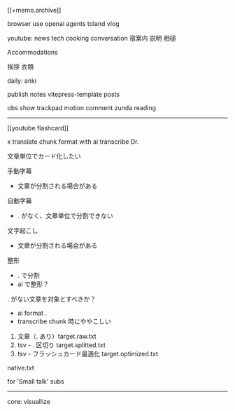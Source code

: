 [[+memo.archive]]


browser use
openai agents
toland vlog

youtube:
news
tech
cooking
conversation
宿案内
説明
相槌

Accommodations

挨拶
衣類


daily:
anki


publish notes
	vitepress-template
	posts
	

obs
	show trackpad motion
	comment zunda reading


---
[[youtube flashcard]]





x translate chunk
format with ai
transcribe
Dr.


文章単位でカード化したい


手動字幕
- 文章が分割される場合がある

自動字幕
- . がなく、文章単位で分割できない

文字起こし
- 文章が分割される場合がある


整形
- . で分割
- ai で整形？


. がない文章を対象とすべきか？
- ai format .
- transcribe
chunk 時にややこしい

1. 文章（. あり）target.raw.txt
2. tsv - . 区切り target.splitted.txt
3. tsv - フラッシュカード最適化 target.optimized.txt

native.txt


for 'Small talk' subs




---


core:
visuallize
